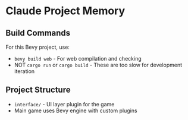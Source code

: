 # Claude Project Memory

## Build Commands

For this Bevy project, use:
- `bevy build web` - For web compilation and checking
- NOT `cargo run` or `cargo build` - These are too slow for development iteration

## Project Structure

- `interface/` - UI layer plugin for the game
- Main game uses Bevy engine with custom plugins